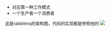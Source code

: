 - 对应第一种工作模式
- 一个生产者一个消费者

这是rabbitmq的架构图，代码的实现都是参照他的
![](https://i.loli.net/2021/05/13/R782l5nOXWUzqwT.png)